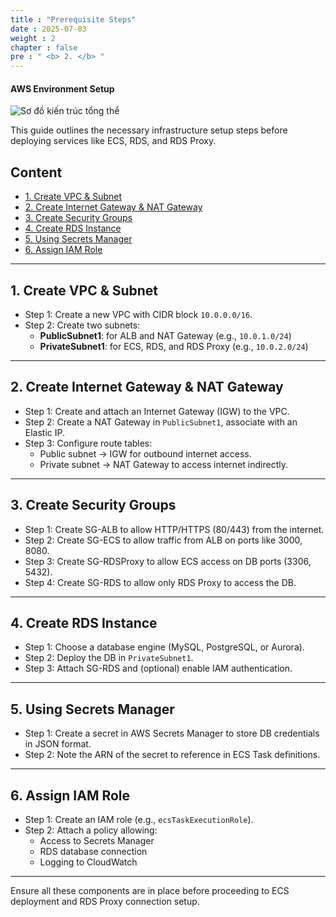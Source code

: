 ```yaml
---
title : "Prerequisite Steps"
date : 2025-07-03
weight : 2
chapter : false
pre : " <b> 2. </b> "
---
```


#### AWS Environment Setup

   ![Sơ đồ kiến trúc tổng thể](/images/2/awsAttributes.png)

This guide outlines the necessary infrastructure setup steps before deploying services like ECS, RDS, and RDS Proxy.

## Content

- [1. Create VPC & Subnet](#1-create-vpc--subnet)
- [2. Create Internet Gateway & NAT Gateway](#2-create-internet-gateway--nat-gateway)
- [3. Create Security Groups](#3-create-security-groups)
- [4. Create RDS Instance](#4-create-rds-instance)
- [5. Using Secrets Manager](#5-using-secrets-manager)
- [6. Assign IAM Role](#6-assign-iam-role)

---

## 1. Create VPC & Subnet

- Step 1: Create a new VPC with CIDR block `10.0.0.0/16`.
- Step 2: Create two subnets:
  - **PublicSubnet1**: for ALB and NAT Gateway (e.g., `10.0.1.0/24`)
  - **PrivateSubnet1**: for ECS, RDS, and RDS Proxy (e.g., `10.0.2.0/24`)

---

## 2. Create Internet Gateway & NAT Gateway

- Step 1: Create and attach an Internet Gateway (IGW) to the VPC.
- Step 2: Create a NAT Gateway in `PublicSubnet1`, associate with an Elastic IP.
- Step 3: Configure route tables:
  - Public subnet → IGW for outbound internet access.
  - Private subnet → NAT Gateway to access internet indirectly.

---

## 3. Create Security Groups

- Step 1: Create SG-ALB to allow HTTP/HTTPS (80/443) from the internet.
- Step 2: Create SG-ECS to allow traffic from ALB on ports like 3000, 8080.
- Step 3: Create SG-RDSProxy to allow ECS access on DB ports (3306, 5432).
- Step 4: Create SG-RDS to allow only RDS Proxy to access the DB.

---

## 4. Create RDS Instance

- Step 1: Choose a database engine (MySQL, PostgreSQL, or Aurora).
- Step 2: Deploy the DB in `PrivateSubnet1`.
- Step 3: Attach SG-RDS and (optional) enable IAM authentication.

---

## 5. Using Secrets Manager

- Step 1: Create a secret in AWS Secrets Manager to store DB credentials in JSON format.
- Step 2: Note the ARN of the secret to reference in ECS Task definitions.

---

## 6. Assign IAM Role

- Step 1: Create an IAM role (e.g., `ecsTaskExecutionRole`).
- Step 2: Attach a policy allowing:
  - Access to Secrets Manager
  - RDS database connection
  - Logging to CloudWatch

---

Ensure all these components are in place before proceeding to ECS deployment and RDS Proxy connection setup.
